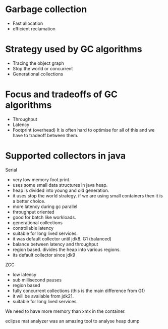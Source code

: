 # Garbage collection

- Fast allocation
- efficient reclamation

# Strategy used by GC algorithms
- Tracing the object graph
- Stop the world or concurrent
- Generational collections

# Focus and tradeoffs of GC algorithms
- Throughput
- Latency
- Footprint (overhead)
It is often hard to optimise for all of this and we have to tradeoff between them.


# Supported collectors in java

Serial
- very low memory foot print.
- uses some small data structures in java heap.
- heap is divided into young and old generation. 
- it uses stop the world strategy. if we are using small containers then it is a better choice.
- more latency during gc
parallel
- throughput oriented
- good for batch like workloads.
- generational collections
- controllable latency
- suitable for long lived services.
- it was default collector until jdk8.
G1 (balanced)
- balance between latency and throughput
- region based. divides the heap into various regions. 
- its default collector since jdk9

ZGC
- low latency
- sub millisecond pauses
- region based
- fully concurrent collections (this is the main difference from G1)
- it will be available from jdk21.
- suitable for long lived services.


We need to have more memory than xmx in the container.

eclipse mat analyzer was an amazing tool to analyse heap dump



